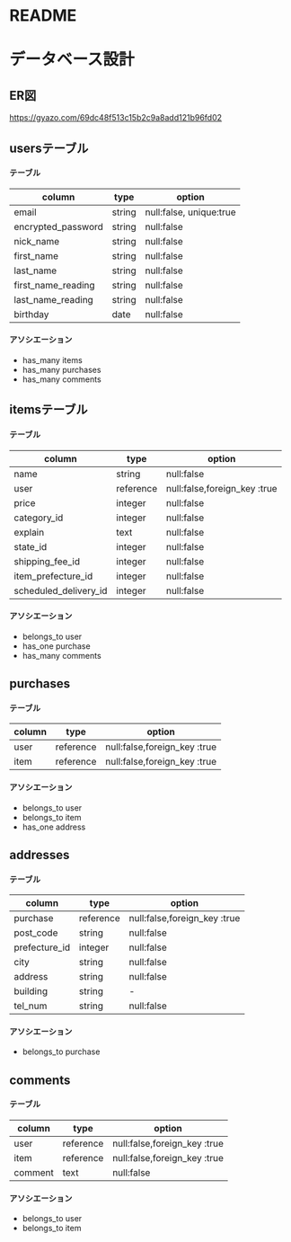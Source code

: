 # README

# データベース設計
## ER図

https://gyazo.com/69dc48f513c15b2c9a8add121b96fd02

## usersテーブル
#### テーブル
| column             | type    | option                  |
|--------------------|---------|-------------------------|
| email              | string  | null:false, unique:true |
| encrypted_password | string  | null:false              |
| nick_name          | string  | null:false              |
| first_name         | string  | null:false              |
| last_name          | string  | null:false              |
| first_name_reading | string  | null:false              |
| last_name_reading  | string  | null:false              |
| birthday           | date    | null:false              |

#### アソシエーション
- has_many items
- has_many purchases
- has_many comments

## itemsテーブル
#### テーブル
| column                | type      | option                       |
|-----------------------|-----------|------------------------------|
| name                  | string    | null:false                   |
| user                  | reference | null:false,foreign_key :true |
| price                 | integer   | null:false                   |
| category_id           | integer   | null:false                   |
| explain               | text      | null:false                   |
| state_id              | integer   | null:false                   |
| shipping_fee_id       | integer   | null:false                   |
| item_prefecture_id    | integer   | null:false                   |
| scheduled_delivery_id | integer   | null:false                   |

#### アソシエーション
- belongs_to user
- has_one purchase
- has_many comments

## purchases
#### テーブル
| column          | type      | option                       |
|-----------------|-----------|------------------------------|
| user            | reference | null:false,foreign_key :true |
| item            | reference | null:false,foreign_key :true |

#### アソシエーション
- belongs_to user
- belongs_to item
- has_one address

## addresses
#### テーブル
| column        | type      | option                       |
|---------------|-----------|------------------------------|
| purchase      | reference | null:false,foreign_key :true |
| post_code     | string    | null:false                   |
| prefecture_id | integer   | null:false                   |
| city          | string    | null:false                   |
| address       | string    | null:false                   |
| building      | string    | -                            |
| tel_num       | string    | null:false                   |

#### アソシエーション
- belongs_to purchase

## comments
#### テーブル
| column  | type      | option                       |
|---------|-----------|------------------------------|
| user    | reference | null:false,foreign_key :true |
| item    | reference | null:false,foreign_key :true |
| comment | text      | null:false                   |

#### アソシエーション
- belongs_to user
- belongs_to item